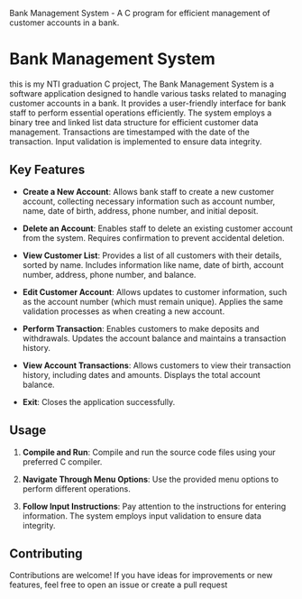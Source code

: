 Bank Management System - A C program for efficient management of customer accounts in a bank.
# Bank Management System

this is my NTI graduation C project, The Bank Management System is a software application designed to handle various tasks related to managing customer accounts in a bank. It provides a user-friendly interface for bank staff to perform essential operations efficiently. The system employs a binary tree and linked list data structure for efficient customer data management. Transactions are timestamped with the date of the transaction. Input validation is implemented to ensure data integrity.

## Key Features

- **Create a New Account**: Allows bank staff to create a new customer account, collecting necessary information such as account number, name, date of birth, address, phone number, and initial deposit.

- **Delete an Account**: Enables staff to delete an existing customer account from the system. Requires confirmation to prevent accidental deletion.

- **View Customer List**: Provides a list of all customers with their details, sorted by name. Includes information like name, date of birth, account number, address, phone number, and balance.

- **Edit Customer Account**: Allows updates to customer information, such as the account number (which must remain unique). Applies the same validation processes as when creating a new account.

- **Perform Transaction**: Enables customers to make deposits and withdrawals. Updates the account balance and maintains a transaction history.

- **View Account Transactions**: Allows customers to view their transaction history, including dates and amounts. Displays the total account balance.

- **Exit**: Closes the application successfully.

## Usage

1. **Compile and Run**: Compile and run the source code files using your preferred C compiler.

2. **Navigate Through Menu Options**: Use the provided menu options to perform different operations.

3. **Follow Input Instructions**: Pay attention to the instructions for entering information. The system employs input validation to ensure data integrity.

## Contributing

Contributions are welcome! If you have ideas for improvements or new features, feel free to open an issue or create a pull request
